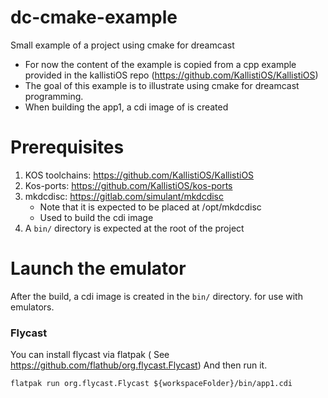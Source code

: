 # dc-cmake-example

Small example of a project using cmake for dreamcast
- For now the content of the example is copied from a cpp example provided in the kallistiOS repo (https://github.com/KallistiOS/KallistiOS)
- The goal of this example is to illustrate using cmake for dreamcast programming.
- When building the app1, a cdi image of is created

# Prerequisites

1. KOS toolchains: https://github.com/KallistiOS/KallistiOS 
2. Kos-ports: https://github.com/KallistiOS/kos-ports
3. mkdcdisc: https://gitlab.com/simulant/mkdcdisc
    - Note that it is expected to be placed at /opt/mkdcdisc
    - Used to build the cdi image
4. A `bin/` directory is expected at the root of the project

# Launch the emulator

After the build, a cdi image is created in the `bin/` directory. for use with emulators.

### Flycast 
You can install flycast via flatpak ( See https://github.com/flathub/org.flycast.Flycast)
And then run it.
```
flatpak run org.flycast.Flycast ${workspaceFolder}/bin/app1.cdi
```